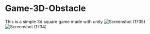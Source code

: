 # Game-3D-Obstacle
 This is a simple 3d square game made with unity
![Screenshot (1735)](https://github.com/BayuSurapati/Game-3D-Obstacle/assets/93065357/6cfaf4bd-664c-4a94-bfa1-1898a0746160)
![Screenshot (1734)](https://github.com/BayuSurapati/Game-3D-Obstacle/assets/93065357/5b9be6cf-f049-4130-8cad-8d3af71967cf)
